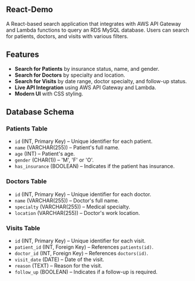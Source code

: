 ## React-Demo

A React-based search application that integrates with AWS API Gateway and Lambda functions to query an RDS MySQL database. Users can search for patients, doctors, and visits with various filters.

## Features

- **Search for Patients** by insurance status, name, and gender.
- **Search for Doctors** by specialty and location.
- **Search for Visits** by date range, doctor specialty, and follow-up status.
- **Live API Integration** using AWS API Gateway and Lambda.
- **Modern UI** with CSS styling.


## Database Schema

### Patients Table
- `id` (INT, Primary Key) – Unique identifier for each patient.
- `name` (VARCHAR(255)) – Patient's full name.
- `age` (INT) – Patient's age.
- `gender` (CHAR(1)) – 'M', 'F' or 'O'.
- `has_insurance` (BOOLEAN) – Indicates if the patient has insurance.

### Doctors Table
- `id` (INT, Primary Key) – Unique identifier for each doctor.
- `name` (VARCHAR(255)) – Doctor's full name.
- `specialty` (VARCHAR(255)) – Medical specialty.
- `location` (VARCHAR(255)) – Doctor's work location.

### Visits Table
- `id` (INT, Primary Key) – Unique identifier for each visit.
- `patient_id` (INT, Foreign Key) – References `patients(id)`.
- `doctor_id` (INT, Foreign Key) – References `doctors(id)`.
- `visit_date` (DATE) – Date of the visit.
- `reason` (TEXT) – Reason for the visit.
- `follow_up` (BOOLEAN) – Indicates if a follow-up is required.

